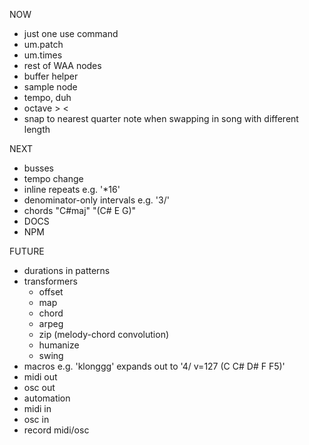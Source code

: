 NOW

- just one use command
- um.patch
- um.times
- rest of WAA nodes
- buffer helper
- sample node
- tempo, duh
- octave > <
- snap to nearest quarter note when swapping in song with different length

NEXT

- busses
- tempo change
- inline repeats e.g. '\*16'
- denominator-only intervals e.g. '3/'
- chords "C#maj" "(C# E G)"
- DOCS
- NPM

FUTURE

- durations in patterns
- transformers
  - offset
  - map
  - chord
  - arpeg
  - zip (melody-chord convolution)
  - humanize
  - swing
- macros e.g. 'klonggg' expands out to '4/ v=127 (C C# D# F F5)'
- midi out
- osc out
- automation
- midi in
- osc in
- record midi/osc
